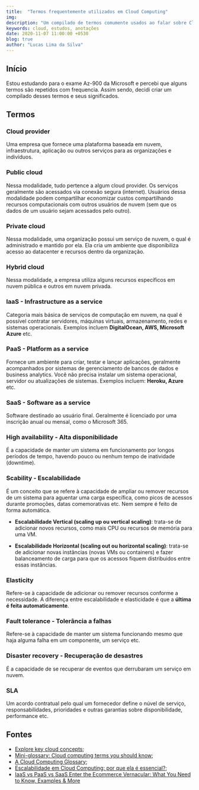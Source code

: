 ```yaml
---
title:  "Termos frequentemente utilizados em Cloud Computing"
img: 
description: "Um compilado de termos comumente usados ao falar sobre Cloud Computing"
keywords: cloud, estudos, anotações
date: 2020-11-07 11:00:00 +0530
blog: true
author: "Lucas Lima da Silva"
---
```


## Início
Estou estudando para o exame Az-900 da Microsoft e percebi que alguns termos são repetidos com frequencia. Assim sendo, decidi criar um compilado desses termos e seus significados.

## Termos

### Cloud provider
Uma empresa que fornece uma plataforma baseada em nuvem, infraestrutura, aplicação ou outros serviços para as organizações e indivíduos.

### Public cloud
Nessa modalidade, tudo pertence a algum cloud provider. Os serviços geralmente são acessados via conexão segura (internet). Usuários dessa modalidade podem compartilhar economizar custos compartilhando recursos computacionais com outros usuários de nuvem (sem que os dados de um usuário sejam acessados pelo outro).

### Private cloud
Nessa modalidade, uma organização possui um serviço de nuvem, o qual é administrado e mantido por ela. Ela cria um ambiente que disponibiliza acesso ao datacenter e recursos dentro da organização.

### Hybrid cloud
Nessa modalidade, a empresa utiliza alguns recursos específicos em nuvem pública e outros em nuvem privada.

### IaaS - Infrastructure as a service
Categoria mais básica de serviços de computação em nuvem, na qual é possível contratar servidores, máquinas virtuais, armazenamento, redes e sistemas operacionais. Exemplos incluem **DigitalOcean, AWS, Microsoft Azure** etc.

### PaaS - Platform as a service
Fornece um ambiente para criar, testar e lançar aplicações, geralmente acompanhados por sistemas de gerenciamento de bancos de dados e business analytics. Você não precisa instalar um sistema operacional, servidor ou atualizações de sistemas. Exemplos incluem: **Heroku, Azure** etc.

### SaaS - Software as a service
Software destinado ao usuário final. Geralmente é licenciado por uma inscrição anual ou mensal, como o Microsoft 365.

### High availability - Alta disponibilidade
É a capacidade de manter um sistema em funcionamento por longos períodos de tempo, havendo pouco ou nenhum tempo de inatividade (downtime).

### Scability - Escalabilidade
É um conceito que se refere à capacidade de ampliar ou remover recursos de um sistema para aguentar uma carga específica, como picos de acessos durante promoções, datas comemorativas etc. Nem sempre é feito de forma automática.

* **Escalabilidade Vertical (scaling up ou vertical scaling)**: trata-se de adicionar novos recursos, como mais CPU ou recursos de memória para uma VM.

* **Escalabilidade Horizontal (scaling out ou horizontal scaling)**: trata-se de adicionar novas instâncias (novas VMs ou containers) e fazer balanceamento de carga para que os acessos fiquem distribuidos entre essas instâncias.

### Elasticity
Refere-se à capacidade de adicionar ou remover recursos conforme a necessidade. A diferença entre escalabilidade e elasticidade é que a **última é feita automaticamente**.

### Fault tolerance - Tolerância a falhas
Refere-se à capacidade de manter um sistema funcionando mesmo que haja alguma falha em um componente, um serviço etc. 

### Disaster recovery - Recuperação de desastres
É a capacidade de se recuperar de eventos que derrubaram um serviço em nuvem. 

### SLA
Um acordo contratual pelo qual um fornecedor define o núvel de serviço, responsabilidades, prioridades e outras garantias sobre disponibilidade, performance etc.

## Fontes
* [Explore key cloud concepts](https://docs.microsoft.com/en-us/learn/modules/discuss-why-cloud-services/4-explore-key-cloud-concepts);
* [Mini-glossary: Cloud computing terms you should know](https://www.techrepublic.com/blog/the-enterprise-cloud/mini-glossary-cloud-computing-terms-you-should-know/);
* [A Cloud Computing Glossary](https://www.cloudwatchhub.eu/cloud-computing-glossary-0);
* [Escalabilidade em Cloud Computing: por que ela é essencial?](https://www.fwc.com.br/blog/escalabilidade-em-cloud-computing-por-que-ela-e-essencial/);
* [IaaS vs PaaS vs SaaS Enter the Ecommerce Vernacular: What You Need to Know, Examples & More](https://www.bigcommerce.com/blog/saas-vs-paas-vs-iaas/#the-three-types-of-cloud-computing-service-models-explained)